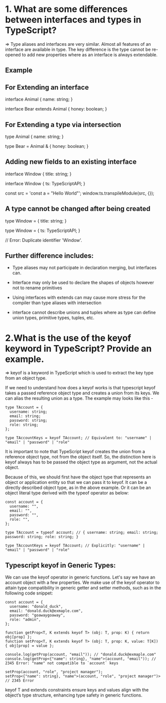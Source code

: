 # 1. What are some differences between interfaces and types in TypeScript?

=> Type aliases and interfaces are very similar. Almost all features of an interface are available in type. The key difference is the type cannot be re-opened to add new properties where as an interface is always extendable.

## Example

## For Extending an interface

interface Animal {
    name: string;
}

interface Bear extends Animal {
    honey: boolean;
}

## For Extending a type via intersection

type Animal {
    name: string;
}

type Bear = Animal & {
    honey: boolean;
}

## Adding new fields to an existing interface

interface Window {
  title: string;
}

interface Window {
  ts: TypeScriptAPI;
}

const src = 'const a = "Hello World"';
window.ts.transpileModule(src, {});

## A type cannot be changed after being created

type Window = {
  title: string;
}

type Window = {
  ts: TypeScriptAPI;
}

 // Error: Duplicate identifier 'Window'.
        

## Further difference includes:

- Type aliases may not participate in declaration merging, but interfaces can.

- Interface may only be used to declare the shapes of objects however not to rename primitives

- Using interfaces with extends can may cause more stress for the compiler than type aliases with intersection

- interface cannot describe unions and tuples where as type can define union types, primitive types, tuples, etc.




# 2.What is the use of the keyof keyword in TypeScript? Provide an example.

=> keyof is a keyword in TypeScript which is used to extract the key type from an object type. 

If we need to understand how does a keyof works is that typescript keyof takes a passed reference object type and creates a union from its keys. We can alias the resulting union as a type. The example may looks like this -

```
type TAccount = {
  username: string;
  email: string;
  password: string;
  role: string;
};

type TAccountKeys = keyof TAccount; // Equivalent to: "username" | "email" | "password" | "role"
```


It is important to note that TypeScript keyof creates the union from a reference object type, not from the object itself. So, the distinction here is keyof always has to be passed the object type as argument, not the actual object.

Because of this, we should first have the object type that represents an object or application entity so that we can pass it to keyof. It can be a directly described object type, as in the above example. Or it can be an object literal type derived with the typeof operator as below:

```
const account = {
  username: "",
  email: "",
  password: "",
  role: "",
};

type TAccount = typeof account; // { username: string; email: string; password: string; role: string; }

type TAccountKeys = keyof TAccount; // Explicitly: "username" | "email" | "password" | "role"

```


## Typescript keyof in Generic Types:

We can use the keyof operator in generic functions. Let's say we have an account object with a few properties. We make use of the keyof operator to attain type compatibility in generic getter and setter methods, such as in the following code snippet:

```
const account = {
  username: "donald_duck",
  email: "donald.duck@exmaple.com",
  password: "goawaygoaway",
  role: "admin",
};

function getProp<T, K extends keyof T> (obj: T, prop: K) { return obj[prop] };
function setProp<T, K extends keyof T> (obj: T, prop: K, value: T[K]) { obj[prop] = value };

console.log(getProp(account, "email")); // "donald.duck@exmaple.com"
console.log(getProp<{"name": string}, "name">(account, "email")); // 2345 Error: "name" not compatible to `account` keys

setProp(account, "role", "project manager");
setProp<{"name": string}, "name">(account, "role", "project manager")> // 2345 Error
```

keyof T and extends constraints ensure keys and values align with the object’s type structure, enhancing type safety in generic functions.

